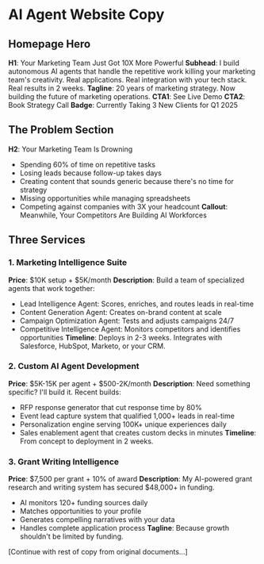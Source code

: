 # AI Agent Website Copy

## Homepage Hero
**H1**: Your Marketing Team Just Got 10X More Powerful
**Subhead**: I build autonomous AI agents that handle the repetitive work killing your marketing team's creativity. Real applications. Real integration with your tech stack. Real results in 2 weeks.
**Tagline**: 20 years of marketing strategy. Now building the future of marketing operations.
**CTA1**: See Live Demo
**CTA2**: Book Strategy Call
**Badge**: Currently Taking 3 New Clients for Q1 2025

## The Problem Section
**H2**: Your Marketing Team Is Drowning
- Spending 60% of time on repetitive tasks
- Losing leads because follow-up takes days
- Creating content that sounds generic because there's no time for strategy
- Missing opportunities while managing spreadsheets
- Competing against companies with 3X your headcount
**Callout**: Meanwhile, Your Competitors Are Building AI Workforces

## Three Services

### 1. Marketing Intelligence Suite
**Price**: $10K setup + $5K/month
**Description**: Build a team of specialized agents that work together:
- Lead Intelligence Agent: Scores, enriches, and routes leads in real-time
- Content Generation Agent: Creates on-brand content at scale
- Campaign Optimization Agent: Tests and adjusts campaigns 24/7
- Competitive Intelligence Agent: Monitors competitors and identifies opportunities
**Timeline**: Deploys in 2-3 weeks. Integrates with Salesforce, HubSpot, Marketo, or your CRM.

### 2. Custom AI Agent Development  
**Price**: $5K-15K per agent + $500-2K/month
**Description**: Need something specific? I'll build it.
Recent builds:
- RFP response generator that cut response time by 80%
- Event lead capture system that qualified 1,000+ leads in real-time
- Personalization engine serving 100K+ unique experiences daily
- Sales enablement agent that creates custom decks in minutes
**Timeline**: From concept to deployment in 2 weeks.

### 3. Grant Writing Intelligence
**Price**: $7,500 per grant + 10% of award
**Description**: My AI-powered grant research and writing system has secured $48,000+ in funding.
- AI monitors 120+ funding sources daily
- Matches opportunities to your profile
- Generates compelling narratives with your data
- Handles complete application process
**Tagline**: Because growth shouldn't be limited by funding.

[Continue with rest of copy from original documents...]